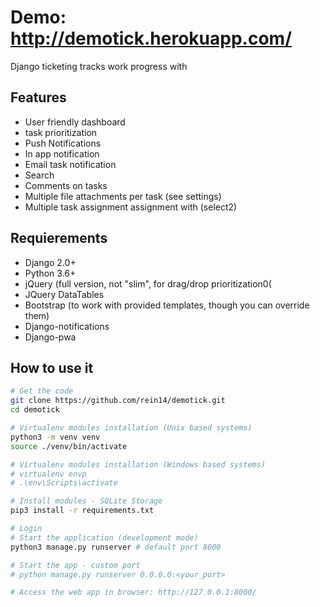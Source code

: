 # Demo: <http://demotick.herokuapp.com/>
 
Django ticketing tracks work progress with

## Features
* User friendly dashboard
* task prioritization
* Push Notifications
* In app notification
* Email task notification
* Search
* Comments on tasks
* Multiple file attachments per task (see settings)
* Multiple task assignment assignment with (select2)

## Requierements
* Django 2.0+
* Python 3.6+
* jQuery (full version, not "slim", for drag/drop prioritization0(
* JQuery DataTables
* Bootstrap (to work with provided templates, though you can override them)
* Django-notifications
* Django-pwa

## How to use it

```bash
# Get the code
git clone https://github.com/rein14/demotick.git
cd demotick

# Virtualenv modules installation (Unix based systems)
python3 -m venv venv
source ./venv/bin/activate

# Virtualenv modules installation (Windows based systems)
# virtualenv envp
# .\env\Scripts\activate

# Install modules - SQLite Storage
pip3 install -r requirements.txt

# Login
# Start the application (development mode)
python3 manage.py runserver # default port 8000

# Start the app - custom port
# python manage.py runserver 0.0.0.0:<your_port>

# Access the web app in browser: http://127.0.0.1:8000/
```
<br />
